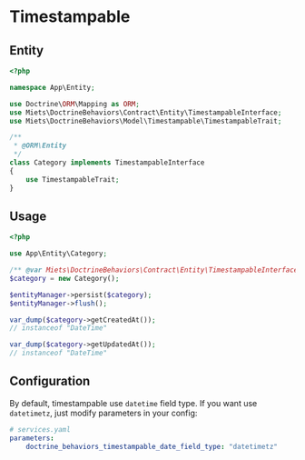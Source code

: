 # Timestampable
 
## Entity

```php 
<?php

namespace App\Entity;

use Doctrine\ORM\Mapping as ORM;
use Miets\DoctrineBehaviors\Contract\Entity\TimestampableInterface;
use Miets\DoctrineBehaviors\Model\Timestampable\TimestampableTrait;

/**
 * @ORM\Entity
 */
class Category implements TimestampableInterface
{
    use TimestampableTrait;
}
```

## Usage

```php
<?php

use App\Entity\Category;   

/** @var Miets\DoctrineBehaviors\Contract\Entity\TimestampableInterface $category */
$category = new Category();

$entityManager->persist($category);
$entityManager->flush();

var_dump($category->getCreatedAt());
// instanceof "DateTime"

var_dump($category->getUpdatedAt());
// instanceof "DateTime"
```
## Configuration

By default, timestampable use `datetime` field type. If you want use `datetimetz`, just modify parameters in your config:

```yaml
# services.yaml
parameters:
    doctrine_behaviors_timestampable_date_field_type: "datetimetz"
```
